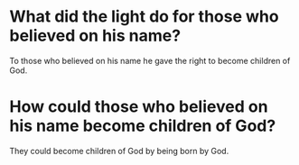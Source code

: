 # What did the light do for those who believed on his name?

To those who believed on his name he gave the right to become children of God.

# How could those who believed on his name become children of God?

They could become children of God by being born by God.
